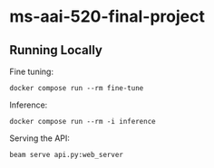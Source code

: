 # ms-aai-520-final-project

## Running Locally

Fine tuning:

    docker compose run --rm fine-tune

Inference:

    docker compose run --rm -i inference

Serving the API:

    beam serve api.py:web_server